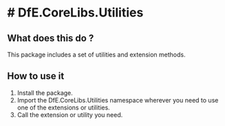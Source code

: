 # # DfE.CoreLibs.Utilities

## What does this do ?
This package includes a set of utilities and extension methods.

## How to use it 

1) Install the package.
2) Import the DfE.CoreLibs.Utilities namespace wherever you need to use one of the extensions or utilities.
3) Call the extension or utility you need.



